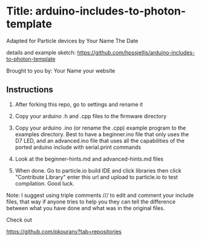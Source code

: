Title: arduino-includes-to-photon-template
====

Adapted for Particle devices by Your Name The Date

details and example sketch: https://github.com/hpssjellis/arduino-includes-to-photon-template

Brought to you by: Your Name       your website


Instructions
----


1. After forking this repo, go to settings and rename it


1. Copy your arduino .h and .cpp files to the firmware directory


1. Copy your arduino .ino (or rename the .cpp) example program to the examples directory. Best to have a beginner.ino file that only uses the D7 LED, and an advanced.ino file that uses all the capabilities of the ported arduino include with serial.print commands

1. Look at the beginner-hints.md and advanced-hints.md files

1. When done. Go to particle.io build IDE and click libraries then click "Contribute Library" enter this url and upload to particle.io to test compilation. Good luck.


Note: I suggest using triple comments /// to edit and comment your include files, that way if anyone tries to help you they can tell the difference between what you have done and what was in the original files.



Check out 

https://github.com/pkourany?tab=repositories



